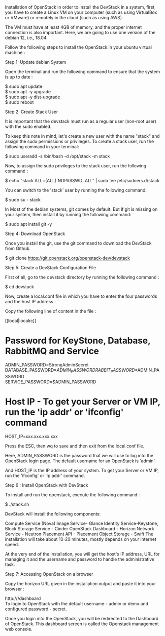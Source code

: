 Installation of OpenStack
In order to install the DevStack in a system, first, you have to create a Linux VM on your computer (such as using VirtualBox or VMware) or remotely in the cloud (such as using AWS).

The VM must have at least 4GB of memory, and the proper internet connection is also important. Here, we are going to use one version of the debian 12, i.e., 18.04.

Follow the following steps to install the OpenStack in your ubuntu virtual machine :

Step 1: Update debian System

Open the terminal and run the following command to ensure that the system is up to date :

$ sudo apt update  
$ sudo apt -y upgrade  
$ sudo apt -y dist-upgrade  
$ sudo reboot  

Step 2: Create Stack User

It is important that the devstack must run as a regular user (non-root user) with the sudo enabled.

To keep this note in mind, let's create a new user with the name "stack" and assign the sudo permissions or privileges. To create a stack user, run the following command in your terminal:

$ sudo useradd -s /bin/bash -d /opt/stack -m stack 

Now, to assign the sudo privileges to the stack user, run the following command :

$ echo "stack ALL=(ALL) NOPASSWD: ALL" | sudo tee /etc/sudoers.d/stack  

You can switch to the 'stack' user by running the following command:

$ sudo su - stack  

In Most of the debian systems, git comes by default. But if git is missing on your system, then install it by running the following command:

$ sudo apt install git -y  

Step 4: Download OpenStack

Once you install the git, use the git command to download the DevStack from Github.

$ git clone https://git.openstack.org/openstack-dev/devstack  

Step 5: Create a DevStack Configuration File

First of all, go to the devstack directory by running the following command :

$ cd devstack  

Now, create a local.conf file in which you have to enter the four passwords and the host IP address :

Copy the following line of content in the file :

[[local|localrc]]  
  
# Password for KeyStone, Database, RabbitMQ and Service  
ADMIN_PASSWORD=StrongAdminSecret  
DATABASE_PASSWORD=$ADMIN_PASSWORD  
RABBIT_PASSWORD=$ADMIN_PASSWORD  
SERVICE_PASSWORD=$ADMIN_PASSWORD  
  
# Host IP - To get your Server or VM IP, run the 'ip addr' or 'ifconfig' command  
HOST_IP=xxx.xxx.xxx.xxx

Press the ESC, then wq to save and then exit from the local.conf file.

Here, ADMIN_PASSWORD is the password that we will use to log into the OpenStack login page. The default username for an OpenStack is 'admin'.

And HOST_IP is the IP address of your system. To get your Server or VM IP, run the 'ifconfig' or 'ip addr' command.

Step 6 : Install OpenStack with DevStack

To install and run the openstack, execute the following command :

$ ./stack.sh  

DevStack will install the following components:

Compute Service (Nova)
Image Service- Glance
Identity Service-Keystone,
Block Storage Service - Cinder
OpenStack Dashboard - Horizon
Network Service - Neutron
Placement API - Placement
Object Storage - Swift
The installation will take about 10-20 minutes, mostly depends on your internet speed.

At the very end of the installation, you will get the host's IP address, URL for managing it and the username and password to handle the administrative task.

Step 7: Accessing OpenStack on a browser

Copy the horizon URL given in the installation output and paste it into your browser :

http://<IP Address>/dashboard  
To login to OpenStack with the default username - admin or demo and configured password - secret.

Once you login into the OpenStack, you will be redirected to the Dashboard of OpenStack. This dashboard screen is called the Openstack management web console.
